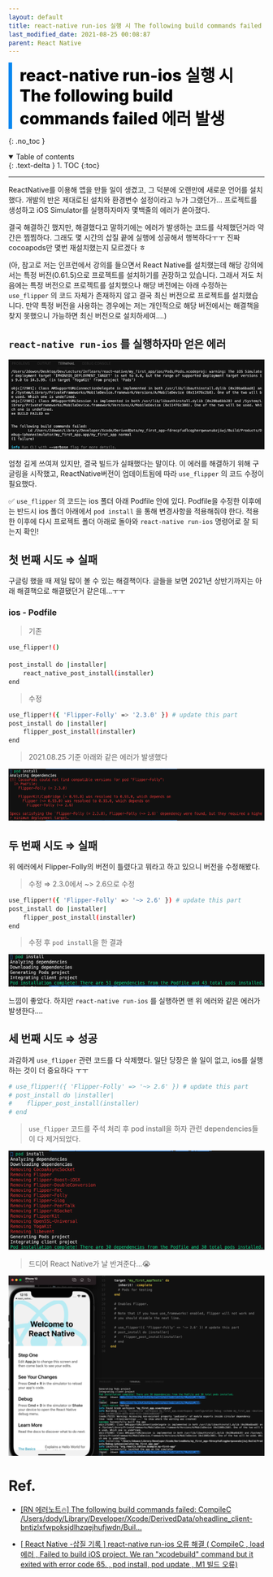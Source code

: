 ```yaml
---
layout: default
title: react-native run-ios 실행 시 The following build commands failed 에러 발생
last_modified_date: 2021-08-25 00:08:87
parent: React Native
---
```


<div style="font-size:32px; font-weight: 800; border-left: 7px solid #0687f0; padding-left:15px !important; color:#000000; margin-bottom:15px;">react-native run-ios 실행 시 The following build commands failed 에러 발생</div>

{: .no_toc }

<details open markdown="block">
  <summary>
    Table of contents
  </summary>
  {: .text-delta }
1. TOC
{:toc}
</details>

---

ReactNative를 이용해 앱을 만들 일이 생겼고, 그 덕분에 오랜만에 새로운 언어를 설치했다. 개발의 반은 제대로된 설치와 환경변수 설정이라고 누가 그랬던가... 프로젝트를 생성하고 iOS Simulator를 실행하자마자 몇백줄의 에러가 쏟아졌다.

결국 해결하긴 했지만, 해결했다고 말하기에는 에러가 발생하는 코드를 삭제했던거라 약간은 찜찜하다. 그래도 몇 시간의 삽질 끝에 실행에 성공해서 행복하다ㅜㅜ 진짜 cocoapods만 몇번 재설치했는지 모르겠다 ㅎ

(아, 참고로 저는 인프런에서 강의를 들으면서 React Native를 설치했는데 해당 강의에서는 특정 버전(0.61.5)으로 프로젝트를 설치하기를 권장하고 있습니다. 그래서 저도 처음에는 특정 버전으로 프로젝트를 설치했으나 해당 버전에는 아래 수정하는 `use_flipper` 의 코드 자체가 존재하지 않고 결국 최신 버전으로 프로젝트를 설치했습니다. 만약 특정 버전을 사용하는 경우에는 저는 개인적으로 해당 버전에서는 해결책을 찾지 못했으니 가능하면 최신 버전으로 설치하세여....)

## `react-native run-ios` 를 실행하자마 얻은 에러

![iosBuild1](/assets/images/react-native/iosBuild1.png)

엄청 길게 쓰여져 있지만, 결국 빌드가 실패했다는 말이다. 이 에러를 해결하기 위해 구글링을 시작했고, ReactNative버전이 업데이트됨에 따라 `use_flipper` 의 코드 수정이 필요했다.

✅ `use_flipper` 의 코드는 ios 폴더 아래 Podfile 안에 있다. Podfile을 수정한 이후에는 반드시 ios 폴더 아래에서 `pod install` 을 통해 변경사항을 적용해줘야 한다. 적용한 이후에 다시 프로젝트 폴더 아래로 돌아와 `react-native run-ios` 명령어로 잘 되는지 확인!

## 첫 번째 시도 ⇒ 실패

구글링 했을 때 제일 많이 볼 수 있는 해결책이다. 글들을 보면 2021년 상반기까지는 아래 해결책으로 해결됐던거 같은데...ㅜㅜ

### ios - Podfile

> 기존

```bash
use_flipper!()

post_install do |installer|
    react_native_post_install(installer)
end
```

> 수정

```bash
use_flipper!({ 'Flipper-Folly' => '2.3.0' }) # update this part
post_install do |installer|
    flipper_post_install(installer)
end
```

> 2021.08.25 기준 아래와 같은 에러가 발생했다

![iosBuild2](/assets/images/react-native/iosBuild2.png)

## 두 번째 시도 ⇒ 실패

위 에러에서 Flipper-Folly의 버전이 틀렸다고 뭐라고 하고 있으니 버전을 수정해봤다.

> 수정 ⇒ 2.3.0에서 ~> 2.6으로 수정

```bash
use_flipper!({ 'Flipper-Folly' => '~> 2.6' }) # update this part
post_install do |installer|
    flipper_post_install(installer)
end
```

> 수정 후 `pod install`을 한 결과

![iosBuild3](/assets/images/react-native/iosBuild3.png)

느낌이 좋았다. 하지만 `react-native run-ios` 를 실행하면 맨 위 에러와 같은 에러가 발생한다....

## 세 번째 시도 ⇒ 성공

과감하게 `use_flipper` 관련 코드를 다 삭제했다. 일단 당장은 쓸 일이 없고, ios를 실행하는 것이 더 중요하다 ㅜㅜ

```bash
# use_flipper!({ 'Flipper-Folly' => '~> 2.6' }) # update this part
# post_install do |installer|
#    flipper_post_install(installer)
# end
```

> `use_flipper` 코드를 주석 처리 후 pod install을 하자 관련 dependencies들이 다 제거되었다.

![iosBuild4](/assets/images/react-native/iosBuild4.png)

> 드디어 React Native가 날 반겨준다...😭

![iosBuild5](/assets/images/react-native/iosBuild5.png)

# Ref.

- [[RN 에러노트🔥] The following build commands failed: CompileC /Users/dody/Library/Developer/Xcode/DerivedData/oheadline_client-bntjzlxfwpoksjdlhzqejhufjwdn/Buil...](https://velog.io/@dody_/RN-%EC%97%90%EB%9F%AC%EB%85%B8%ED%8A%B8-The-following-build-commands-failedCompileC-UsersdodyLibraryDeveloperXcodeDerivedDataoheadlineclient-bntjzlxfwpoksjdlhzqejhufjwdnBuil)

- [[ React Native -삽질 기록 ] react-native run-ios 오류 해결 ( CompileC , load 에러 , Failed to build iOS project. We ran "xcodebuild" command but it exited with error code 65. , pod install, pod update , M1 빌드 오류)](https://kagus2.tistory.com/24)
